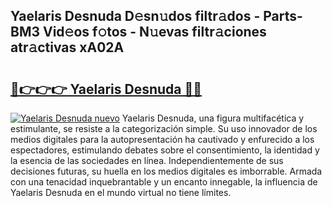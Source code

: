 ## Yaelaris Desnuda D𝚎sn𝚞dos filtr𝚊dos - Parts-BM3 Vid𝚎os f𝚘tos - N𝚞evas filtr𝚊ciones atr𝚊ctivas xA02A

# <h2><a href="http://mb2k5fb.tromn.icu/?c=Yaelaris+Desnuda">🔗👉👉👉 Yaelaris Desnuda 🔗🔗</a></h2>

[![Yaelaris Desnuda nuevo](https://i.imgur.com/pEAQMta.gif)](http://mb2k5fb.tromn.icu/?c=Yaelaris+Desnuda)
Yaelaris Desnuda, una figura multifacética y estimulante, se resiste a la categorización simple. Su uso innovador de los medios digitales para la autopresentación ha cautivado y enfurecido a los espectadores, estimulando debates sobre el consentimiento, la identidad y la esencia de las sociedades en línea. Independientemente de sus decisiones futuras, su huella en los medios digitales es imborrable. Armada con una tenacidad inquebrantable y un encanto innegable, la influencia de Yaelaris Desnuda en el mundo virtual no tiene límites.
